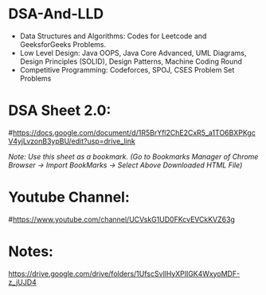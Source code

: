 # DSA-And-LLD

- Data Structures and Algorithms: Codes for Leetcode and GeeksforGeeks Problems.
- Low Level Design: Java OOPS, Java Core Advanced, UML Diagrams, Design Principles (SOLID), Design Patterns, Machine Coding Round
- Competitive Programming: Codeforces, SPOJ, CSES Problem Set Problems

# DSA Sheet 2.0:
#https://docs.google.com/document/d/1R5BrYfl2ChE2CxR5_a1TO6BXPKgcV4yjLvzonB3ypBU/edit?usp=drive_link

_Note: Use this sheet as a bookmark. (Go to Bookmarks Manager of Chrome Browser -> Import BookMarks -> Select Above Downloaded HTML File)_

# Youtube Channel: 	
#https://www.youtube.com/channel/UCVskG1UD0FKcvEVCkKVZ63g

# Notes:	
https://drive.google.com/drive/folders/1UfscSvllHyXPlIGK4WxyoMDF-z_jUJD4
